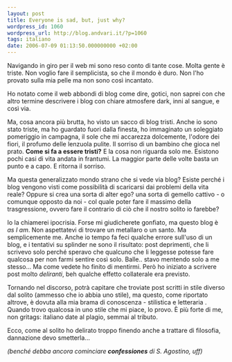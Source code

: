 ```yaml
---
layout: post
title: Everyone is sad, but, just why?
wordpress_id: 1060
wordpress_url: http://blog.andvari.it/?p=1060
tags: italiano
date: 2006-07-09 01:13:50.000000000 +02:00
---
```

Navigando in giro per il web mi sono reso conto di tante cose. Molta gente è triste. Non voglio fare il semplicista, so che il mondo è duro. Non l'ho provato sulla mia pelle ma non sono così incantato.

Ho notato come il web abbondi di blog come dire, gotici, non saprei con che altro termine descrivere i blog con chiare atmosfere dark, inni al sangue, e così via.

Ma, cosa ancora più brutta, ho visto un sacco di blog tristi. Anche io sono stato triste, ma ho guardato fuori dalla finesta, ho immaginato un soleggiato pomeriggio in campagna, il sole che mi accarezza dolcemente, l'odore dei fiori, il profumo delle lenzuola pulite. Il sorriso di un bambino che gioca nel prato. <strong>Come si fa a essere tristi?</strong> E la cosa non riguarda solo me. Esistono pochi casi di vita andata in frantumi. La maggior parte delle volte basta un punto e a capo. E ritorna il sorriso.

Ma questa generalizzato mondo strano che si vede via blog? Esiste perché i blog vengono visti come possibilità di scaricarsi dai problemi della vita reale? Oppure si crea una sorta di alter ego? una sorta di gemello cattivo - o comunque opposto da noi - col quale poter fare il massimo della trasgressione, ovvero fare il contrario di ciò che il nostro solito io farebbe?

Io la chiamerei ipocrisia. Forse mi giudicherete gonfiato, ma questo blog è<em> as I am</em>. Non aspettatevi di trovare un metallaro o un santo. Ma semplicemente me. Anche io tempo fa feci qualche errore sull'uso di un blog, e i tentativi su splinder ne sono il risultato: post deprimenti, che li scrivevo solo perché speravo che qualcuno che li leggesse potesse fare qualcosa per non farmi sentire così solo. Balle.. stavo mentendo solo a me stesso... Ma come vedete ho finito di mentirmi. Però ho iniziato a scrivere post molto <em>deliranti</em>, beh qualche effetto collaterale era previsto.

Tornando nel discorso, potrà capitare che troviate post scritti in stile diverso dal solito (ammesso che io abbia uno stile), ma questo, come riportato altrove, è dovuta alla mia brama di conoscenza - stilistica e letteraria . Quando trovo qualcosa in uno stile che mi piace, lo provo. È più forte di me, non gritags: italiano
date al plagio, semmai al tributo.

Ecco, come al solito ho delirato troppo finendo anche a trattare di filosofia, dannazione devo smetterla...

<em>(benché debba ancora cominciare<strong> confessiones</strong> di S. Agostino, uff)</em>
